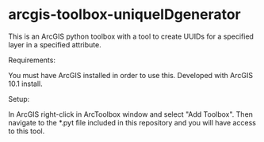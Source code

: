 arcgis-toolbox-uniqueIDgenerator
================================

This is an ArcGIS python toolbox with a tool to create UUIDs for a specified layer in a specified attribute.  

Requirements:

You must have ArcGIS installed in order to use this.  Developed with ArcGIS 10.1 install.

Setup:

In ArcGIS right-click in ArcToolbox window and select "Add Toolbox".  Then navigate to the *.pyt file included in this repository and you will have access to this tool.
